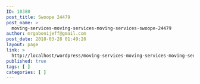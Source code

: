 ```yaml
---
ID: 10380
post_title: Swoope 24479
post_name: >
  moving-services-moving-services-moving-services-swoope-24479
author: mrgabonijeff@gmail.com
post_date: 2018-03-28 01:49:26
layout: page
link: >
  http://localhost/wordpress/moving-services-moving-services-moving-services-swoope-24479/
published: true
tags: [ ]
categories: [ ]
---
```

